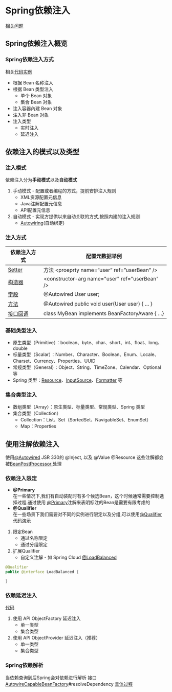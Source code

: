 # **Spring依赖注入**
[相关问题](springDI/springDIQuestion.md)
## **Spring依赖注入概览**
###  **Spring依赖注入方式**
相关[代码实例](/learn-ioc/ioc-container-overview/src/main/java/com/fantasybaby/spring/ioc/overview/di/SpringIocDiView.java)
* 根据 Bean 名称注入
* 根据 Bean 类型注入
  * 单个 Bean 对象
  * 集合 Bean 对象
* 注入容器內建 Bean 对象
* 注入非 Bean 对象
* 注入类型
  * 实时注入
  * 延迟注入

## **依赖注入的模式以及类型**
### **注入模式**
 依赖注入分为**手动模式**以及**自动模式**
 1. 手动模式 - 配置或者编程的方式，提前安排注入规则
     * XML资源配置元信息
     * Java注解配置元信息
     * API配置元信息
 2. 自动模式 - 实现方提供以来自动关联的方式,按照内建的注入规则
    * [Autowiring](springDI/autowired.md)(自动绑定)
### **注入方式**
| 依赖注入方式                                   | 配置元数据举例                                  |
| ---------------------------------------------- | ----------------------------------------------- |
| [Setter](springDI/setterAndConstructorDi.md)   | 方法 \<proeprty name=”user” ref=”userBean” />   |
| [构造器](springDI/setterAndConstructorDi.md)   | \<constructor-arg name="user" ref="userBean" /> |
| [字段](springDI/setterAndConstructorDi.md)     | @Autowired User user;                           |
| [方法](springDI/setterAndConstructorDi.md)     | @Autowired public void user(User user) { ... }  |
| [接口回调](springDI/setterAndConstructorDi.md) | class MyBean implements BeanFactoryAware { ...} |
### **基础类型注入**
 * 原生类型（Primitive）：boolean、byte、char、short、int、float、long、double
* 标量类型（Scalar）：Number、Character、Boolean、Enum、Locale、Charset、Currency、Properties、UUID
* 常规类型（General）：Object、String、TimeZone、Calendar、Optional 等
* Spring 类型：[Resource](https://github.com/spring-projects/spring-framework/blob/main/spring-core/src/main/java/org/springframework/core/io/Resource.java)、[InputSource](https://github.com/openjdk/jdk/blob/master/src/java.xml/share/classes/org/xml/sax/InputSource.java)、[Formatter](https://github.com/openjdk/jdk/blob/master/src/java.base/share/classes/java/util/Formatter.java) 等

### **集合类型注入**
* 数组类型（Array）：原生类型、标量类型、常规类型、Spring 类型
* 集合类型（Collection）
  * Collection：List、Set（SortedSet、NavigableSet、EnumSet）
  * Map：Properties
## **使用注解依赖注入**
使用[@Autowired](springDI/%40Autowired.md) JSR 330的 @Inject, 以及 @Value @Resource 这些注解都会被[BeanPostProcessor ](https://github.com/spring-projects/spring-framework/blob/main/spring-beans/src/main/java/org/springframework/beans/factory/config/BeanPostProcessor.java)处理
### **依赖注入限定**
* **@Primary**  
在一些情况下,我们有自动装配时有多个候选Bean，这个时候通常需要控制选择过程.通过使用 [@Primary](https://github.com/spring-projects/spring-framework/blob/main/spring-context/src/main/java/org/springframework/context/annotation/Primary.java)注解来表明标注的Bean是需要有限考虑的  
* **@Qualifier**  
在一些场景下我们需要对不同的实例进行限定以及分组,可以使用[@Qualifier](https://github.com/spring-projects/spring-framework/blob/main/spring-beans/src/main/java/org/springframework/beans/factory/annotation/Qualifier.java)
 [代码演示](../../ioc-dependency-inject\src\main\java\com\fantasybaby\spring\ioc\inject\selection\QualifiersNameInjectDemo.java)  
1. 限定Bean  
     * 通过名称限定
     * 通过分组限定
2. 扩展Qualifier
     * 自定义注解 - 如 Spring Cloud [@LoadBalanced](https://github.com/spring-cloud/spring-cloud-commons/blob/main/spring-cloud-commons/src/main/java/org/springframework/cloud/client/loadbalancer/LoadBalanced.java)
```java
@Qualifier
public @interface LoadBalanced {

}
```
### **依赖延迟注入**
[代码](../../ioc-dependency-inject/src/main/java/com/fantasybaby/spring/ioc/inject/lazy/LazyInjectDemo.java)
1. 使用 API ObjectFactory 延迟注入
     * 单一类型
     * 集合类型
2. 使用 API ObjectProvider 延迟注入（推荐）
      * 单一类型
      * 集合类型


### **Spring依赖解析**
当依赖查询到后Spring会对依赖进行解析
接口 [AutowireCapableBeanFactory](https://github.com/spring-projects/spring-framework/blob/main/spring-beans/src/main/java/org/springframework/beans/factory/config/AutowireCapableBeanFactory.java)#resolveDependency
[具体过程](springDI/dependencyResolve.md)

